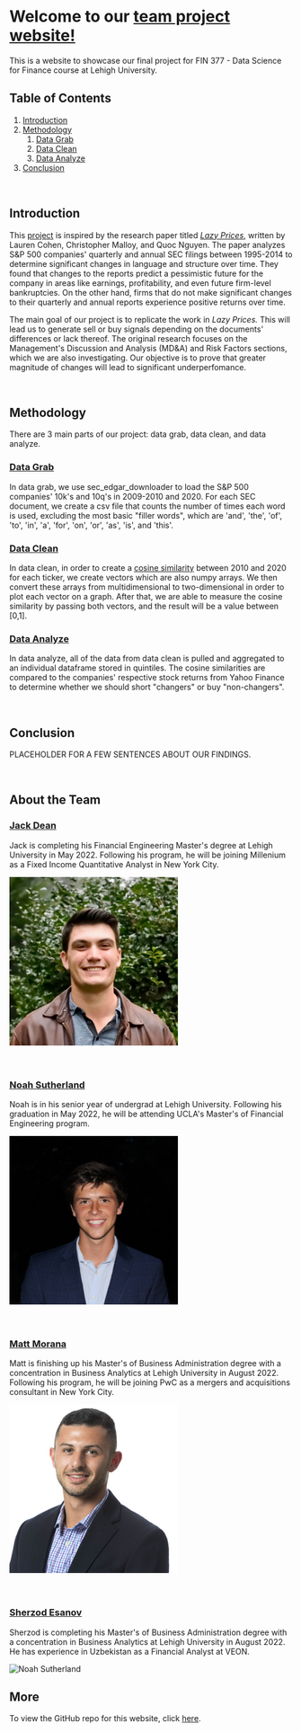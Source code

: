 # Welcome to our [team project website!](https://jdean53.github.io/px_lazy/)

This is a website to showcase our final project for FIN 377 - Data Science for Finance course at Lehigh University.

## Table of Contents
1. [Introduction](#introduction)
2. [Methodology](#meth)
    1. [Data Grab](#subsec2-1)
    2. [Data Clean](#subsec2-2)
    3. [Data Analyze](#subsec2-3)
3. [Conclusion](#conclusion)

<br>

## Introduction  <a name="introduction"></a>

This [project](notebooks/introduction.md) is inspired by the research paper titled [*Lazy Prices*](https://papers.ssrn.com/sol3/papers.cfm?abstract_id=1658471), written by Lauren Cohen, Christopher Malloy, and Quoc Nguyen. The paper analyzes S&P 500 companies' quarterly and annual SEC filings between 1995-2014 to determine significant changes in language and structure over time. They found that changes to the reports predict a pessimistic future for the company in areas like earnings, profitability, and even future firm-level bankruptcies. On the other hand, firms that do not make significant changes to their quarterly and annual reports experience positive returns over time.

The main goal of our project is to replicate the work in *Lazy Prices.* This will lead us to generate sell or buy signals depending on the documents' differences or lack thereof.  The original research focuses on the Management's Discussion and Analysis (MD&A) and Risk Factors sections, which we are also investigating. Our objective is to prove that greater magnitude of changes will lead to significant underperfomance.

<br>

## Methodology <a name="meth"></a>

There are 3 main parts of our project: data grab, data clean, and data analyze.

### [Data Grab](notebooks/data_grab.md) <a name="subsec2-1"></a>
In data grab, we use sec_edgar_downloader to load the S&P 500 companies' 10k's and 10q's in 2009-2010 and 2020. For each SEC document, we create a csv file that counts the number of times each word is used, excluding the most basic "filler words", which are 'and', 'the', 'of', 'to', 'in', 'a', 'for', 'on', 'or', 'as', 'is', and 'this'. 

### [Data Clean](notebooks/data_clean.md) <a name="subsec2-2"></a>
In data clean, in order to create a [cosine similarity](notebooks/cosine_sim_des.md) between 2010 and 2020 for each ticker, we create vectors which are also numpy arrays. We then convert these arrays from multidimensional to two-dimensional in order to plot each vector on a graph. After that, we are able to measure the cosine similarity by passing both vectors, and the result will be a value between [0,1].

### [Data Analyze](notebooks/data_analyze.md) <a name="subsec2-3"></a>
In data analyze, all of the data from data clean is pulled and aggregated to an individual dataframe stored in quintiles. The cosine similarities are compared to the companies' respective stock returns from Yahoo Finance to determine whether we should short "changers" or buy "non-changers".

<br>

## Conclusion  <a name="conclusion"></a>
PLACEHOLDER FOR A FEW SENTENCES ABOUT OUR FINDINGS.

<br>

## About the Team

### [Jack Dean](https://www.linkedin.com/in/jack-dean-445336150/)

Jack is completing his Financial Engineering Master's degree at Lehigh University in May 2022. Following his program, he will be joining Millenium as a Fixed Income Quantitative Analyst in New York City. 

<img src="pics/Jack.jpg" alt="Jack Dean" width="300"/>
<br><br><br>

### [Noah Sutherland](https://www.linkedin.com/in/noahsutherland/)

Noah is in his senior year of undergrad at Lehigh University. Following his graduation in May 2022, he will be attending UCLA's Master's of Financial Engineering program.

<img src="pics/Noah.jpg" alt="Noah Sutherland" width="300"/>
<br><br><br>

### [Matt Morana](https://www.linkedin.com/in/matthewmorana/_)

Matt is finishing up his Master's of Business Administration degree with a concentration in Business Analytics at Lehigh University in August 2022. Following his program, he will be joining PwC as a mergers and acquisitions consultant in New York City.

<img src="pics/Matt.jpg" alt="Matthew Morana" width="300"/>
<br><br><br>

### [Sherzod Esanov](https://www.linkedin.com/in/sherzodesanov/)

Sherzod is completing his Master's of Business Administration degree with a concentration in Business Analytics at Lehigh University in August 2022. He has experience in Uzbekistan as a Financial Analyst at VEON.

<img src="pics/Sher1.jpg" alt="Noah Sutherland" width="300"/>
<br>


## More 

To view the GitHub repo for this website, click [here](https://github.com/jdean53/px_lazy).
